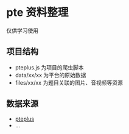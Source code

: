 # pte 资料整理

仅供学习使用

## 项目结构

+ pteplus.js 为项目的爬虫脚本
+ data/xx/xx 为平台的原始数据
+ files/xx/xx 为题目关联的图片、音视频等资源
## 数据来源 
+ [pteplus](https://pteplus.com.cn/feature/QuestionList)
+ ...


